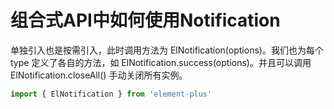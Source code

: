 # 组合式API中如何使用Notification

单独引入也是按需引入，此时调用方法为 ElNotification(options)。我们也为每个 type 定义了各自的方法，如 ElNotification.success(options)。并且可以调用 ElNotification.closeAll() 手动关闭所有实例。

```js
import { ElNotification } from 'element-plus'
```